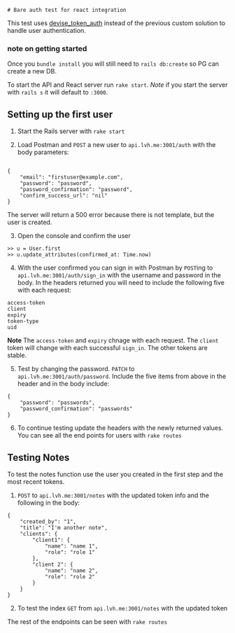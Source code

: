 	# Bare auth test for react integration

This test uses [devise_token_auth](https://github.com/lynndylanhurley/devise_token_auth) instead of the previous custom solution to handle user authentication.

### note on getting started
Once you `bundle install` you will still need to `rails db:create` so PG can create a new DB.

To start the API and React server run `rake start`. *Note* if you start the server with `rails s` it will default to `:3000`.

## Setting up the first user
1. Start the Rails server with `rake start`

2. Load Postman and `POST` a new user to `api.lvh.me:3001/auth` with the body parameters:

```

{
	"email": "firstuser@example.com",
	"password": "password",
	"password_confirmation": "password",
	"confirm_success_url": "nil"
}
```

The server will return a 500 error because there is not template, but the user is created.

3. Open the console and confirm the user

```
>> u = User.first
>> u.update_attributes(confirmed_at: Time.now)
```

4. With the user confirmed you can sign in with Postman by `POST`ing to `api.lvh.me:3001/auth/sign_in` with the username and password in the body. In the headers returned you will need to include the following five with each request:

```
access-token
client
expiry
token-type
uid
```

**Note** The `access-token` and `expiry` chnage with each request. The `client` token will change with each successful `sign_in`. The other tokens are stable.

5. Test by changing the password. `PATCH` to `api.lvh.me:3001/auth/password`. Include the five items from above in the header and in the body include:

```
{
	"password": "passwords",
	"password_confirmation": "passwords"
}
```

6. To continue testing update the headers with the newly returned values. You can see all the end points for users with `rake routes`

## Testing Notes
To test the notes function use the user you created in the first step and the most recent tokens.
1. `POST` to `api.lvh.me:3001/notes` with the updated token info and the following in the body:

```
{
    "created_by": "1",
    "title": "I'm another note",
    "clients": {
        "client1": {
            "name": "name 1",
            "role": "role 1"
        },
        "client 2": {
            "name": "name 2",
            "role": "role 2"
        }
    }
}
```

2. To test the index `GET` from `api.lvh.me:3001/notes` with the updated token

The rest of the endpoints can be seen with `rake routes`

